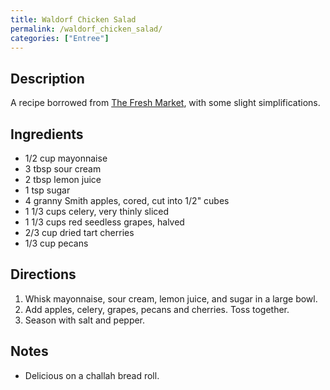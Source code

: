 ```yaml
---
title: Waldorf Chicken Salad
permalink: /waldorf_chicken_salad/
categories: ["Entree"]
---
```


Description
-----------

A recipe borrowed from [The Fresh Market](http://www.thefreshmarket.com/Recipes/recipes_details_review.aspx?RecipeID=134), with some slight simplifications.

Ingredients
-----------

-   1/2 cup mayonnaise
-   3 tbsp sour cream
-   2 tbsp lemon juice
-   1 tsp sugar
-   4 granny Smith apples, cored, cut into 1/2" cubes
-   1 1/3 cups celery, very thinly sliced
-   1 1/3 cups red seedless grapes, halved
-   2/3 cup dried tart cherries
-   1/3 cup pecans

Directions
----------

1.  Whisk mayonnaise, sour cream, lemon juice, and sugar in a large bowl.
2.  Add apples, celery, grapes, pecans and cherries. Toss together.
3.  Season with salt and pepper.

Notes
-----

-   Delicious on a challah bread roll.

